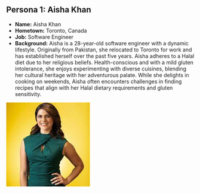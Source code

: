 ## Persona 1: Aisha Khan
- **Name:** Aisha Khan
- **Hometown:** Toronto, Canada
- **Job:** Software Engineer
- **Background:** Aisha is a 28-year-old software engineer with a dynamic lifestyle. Originally from Pakistan, she relocated to Toronto for work and has established herself over the past five years. Aisha adheres to a Halal diet due to her religious beliefs. Health-conscious and with a mild gluten intolerance, she enjoys experimenting with diverse cuisines, blending her cultural heritage with her adventurous palate. While she delights in cooking on weekends, Aisha often encounters challenges in finding recipes that align with her Halal dietary requirements and gluten sensitivity.

![Aisha Khan](PersonaPhotos/AishaKhan.jpeg)